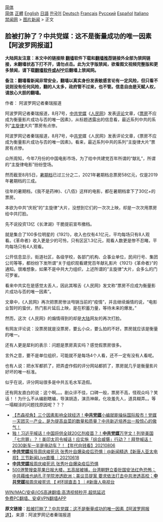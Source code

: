  <!-- 面包屑导航 --> <div class="breadcrumb"><!-- GTranslate: https://gtranslate.io/ -->  <div class="switcher notranslate">  <div class="selected">  <a href="#" onclick="return false;"> 简体</a>  </div>  <div class="option">  <a href="https://www.bannedbook.org" onclick="doGTranslate('zh-CN|zh-CN');jQuery('div.switcher div.selected a').html(jQuery(this).html());return false;" title="简体中文" class="nturl selected"> 简体</a>  <a href="https://www.bannedbook.org/zh-tw/" onclick="doGTranslate('zh-CN|zh-TW');jQuery('div.switcher div.selected a').html(jQuery(this).html());return false;" title="繁體中文" class="nturl"> 正體</a>  <a href="https://www.bannedbook.org/en/" onclick="doGTranslate('zh-CN|en');jQuery('div.switcher div.selected a').html(jQuery(this).html());return false;" title="English" class="nturl"> English</a>  <a href="https://www.bannedbook.org/ja/" onclick="doGTranslate('zh-CN|ja');jQuery('div.switcher div.selected a').html(jQuery(this).html());return false;" title="日本語" class="nturl"> 日語</a>  <a href="https://www.bannedbook.org/ko/" onclick="doGTranslate('zh-CN|ko');jQuery('div.switcher div.selected a').html(jQuery(this).html());return false;" title="한국어" class="nturl"> 한국어</a>  <a href="https://www.bannedbook.org/de/" onclick="doGTranslate('zh-CN|de');jQuery('div.switcher div.selected a').html(jQuery(this).html());return false;" title="Deutsch" class="nturl"> Deutsch</a>  <a href="https://www.bannedbook.org/fr/" onclick="doGTranslate('zh-CN|fr');jQuery('div.switcher div.selected a').html(jQuery(this).html());return false;" title="Français" class="nturl"> Français</a>  <a href="https://www.bannedbook.org/ru/" onclick="doGTranslate('zh-CN|ru');jQuery('div.switcher div.selected a').html(jQuery(this).html());return false;" title="Русский" class="nturl"> Русский</a>  <a href="https://www.bannedbook.org/es/" onclick="doGTranslate('zh-CN|es');jQuery('div.switcher div.selected a').html(jQuery(this).html());return false;" title="Español" class="nturl"> Español</a>  <a href="https://www.bannedbook.org/it/" onclick="doGTranslate('zh-CN|it');jQuery('div.switcher div.selected a').html(jQuery(this).html());return false;" title="Italiano" class="nturl"> Italiano</a>  </div>  </div>      <div class='breadcrumb-sub'><!-- Breadcrumb NavXT 6.3.0 --> <a href="https://www.bannedbook.org/" class="home">禁闻网</a> &gt; <a href="https://www.bannedbook.org/bnews/topimagenews/" class="category">图片新闻</a> &gt; 正文</div></div><h2>脸被打肿了？中共党媒：这不是衡量成功的唯一因素【阿波罗网报道】</h2> <p class="notice"><b>大陆网友注意：本文中的链接除 <a href="https://github.com/bannedbook/fanqiang" >翻墙</a>软件下载和<a href="https://github.com/killgcd/justmysocks/blob/master/README.md">翻墙推荐</a>链接外全部为禁网链接，未翻墙状态下打不开，请勿点击。此为文字版禁闻，欲看图文视频完整版和更多禁闻，请下载<a href="https://github.com/bannedbook/fanqiang">翻墙软件或APP</a>后翻墙上禁闻网。</p><p>备注：翻墙看新闻非常安全，翻墙以真实身份发表敏感言论有一定风险，但只看不说则没有任何风险，翻的人太多，政府管不过来，也不管。信息自由是天赋人权，请放心大胆的翻墙。</b></p>  <div class="entry"> <p>作者： 阿波罗网记者秦瑞报道</p> <p id="summary">阿波罗网记者秦瑞报道，8月7号，<a href="https://www.bannedbook.org/bnews/tag/%e4%b8%ad%e5%85%b1/" class="st_tag internal_tag" rel="tag" title="标签 中共 下的日志">中共</a><a href="https://www.bannedbook.org/bnews/tag/%E5%85%9A%E5%AA%92/" class="st_tag internal_tag" rel="tag" title="标签 党媒 下的日志">党媒</a>《<a href="https://www.bannedbook.org/bnews/tag/%e4%ba%ba%e6%b0%91%e7%bd%91/" class="st_tag internal_tag" rel="tag" title="标签 人民网 下的日志">人民网</a>》发表<span class='wp_keywordlink_affiliate'><a href="https://www.bannedbook.org/bnews/comments/" title="新闻评论" target="_blank">评论</a></span>文章，《<a href="https://www.bannedbook.org/bnews/tag/%E7%A5%A8%E6%88%BF/" class="st_tag internal_tag" rel="tag" title="标签 票房 下的日志">票房</a>不应成为衡量影片成功与否的唯一因素》，从标题透露出的信息看，最近系列中共的系列“<a href="https://www.bannedbook.org/bnews/tag/%E4%B8%BB%E6%97%8B%E5%BE%8B/" class="st_tag internal_tag" rel="tag" title="标签 主旋律 下的日志">主旋律</a>大片”票房有点惨。</p> <p>阿波罗网记者秦瑞报道，8月7号，中<a href="https://www.bannedbook.org/bnews/tag/%E5%85%B1%E5%85%9A/" class="st_tag internal_tag" rel="tag" title="标签 共党 下的日志">共党</a>媒《人民网》发表评论文章，《票房不应成为衡量影片成功与否的唯一因素》。看来，最近系列中共的系列“主旋律大片”票房有点惨。</p> <p>众所周知，今年7月份的中国电影市场，为了给中共建党百年所谓的“献礼”，所谓的“主旋律电影”纷纷登场。</p> <p>然而截至8月5日，<a href="https://www.bannedbook.org/bnews/tag/%E6%9A%91%E6%9C%9F%E6%A1%A3/" class="st_tag internal_tag" rel="tag" title="标签 暑期档 下的日志">暑期档</a>已过三分之二，2021年暑期档总票房58亿元，仅是2019年暑期档的三成。</p>  <p>往年的暑期档，《我不是药神》、《八佰》这样的电影，都在暑期档拿下了30亿+的票房。</p> <p>本欲为中共“庆祝”的“主旋律”大片，没想到它们的一次次上映，却是一次次用票房给中共打脸。</p> <p>先不说投资13亿《长津湖》干脆提前宣布撤档。</p> <p>就是集合了100多位明星的《1921》，收入也仅有4.1亿元，平均每场只有8人观看。《革命者》收入更是少的可怜，只有区区1.3亿元，观看人数更是惨不忍睹，平均每场只有4人观看。</p> <p>公开信息显示，街道社区，各级学校，各部门机构、企事业单位，民间行号、集团公司等等，都纷纷下发所谓“关于组织观看建党百年献礼影片《1921》《革命者》”的通知。很难想象，如果不是中共大力组织，上述所谓的“主旋律”大片，会多么的门可罗雀。</p>  <p>看来中共实在是感觉太丢人，因此其喉舌《人民网》发文称“票房不应成为衡量影片成功与否的唯一因素”。</p> <p>文章中，《人民网》再次把票房惨淡甩锅当前的“疫情”，并且继续煽情的说，“电影业暂时的蛰伏，热门影片延后上映，是在积蓄力量，等待未来的爆发。”</p> <p>然而，这次《人民网》的煽情得到的却是<span class='wp_keywordlink_affiliate'><a href="https://www.bannedbook.org/" title="大陆" target="_blank">大陆</a></span>网友的再次打脸。</p> <p>有网友评论说：没票房就是没票房，要幺小众，要么拍的不好。票房就应该是衡量的唯一。</p> <p>还有人更是犀利的表示：问题是票房真实吗？感觉假票房很多。</p>  <p>言外之意，要不是单位组织，可能就不是每场4个人看，还不一定有没有人看呢。</p> <p>也有人说：把水军都抓了，把弄虚作假的评分网站都抓了，票房就几乎是衡量影片好坏的唯一标准。</p> <p>似乎在说，评分网站很多是中共五毛水军造假。</p> <p>还有网友直白的说：这个啊。。。剧众评不佳，口碑一般，票房不高，怪观众吗？笑话！！为什么不从编剧瞎编，导演胡造，演员神飙，化妆羞先人，道具糊弄。。等一塌糊涂的问题找原因呢？？？</p> <ul class='op-related-articles' title='相关阅读'> <li><a href='https://www.bannedbook.org/bnews/comments/20210808/1602461.html' target='_blank'>【杰森视角】三个因素影响全球经济！<b>中共党媒</b>小编就能操纵国际股市！党媒一天团灭一产业，是为提高韭菜的数量和质量？中共新近培养出一股惊心的傲气！</a></li> <li><a href='https://www.bannedbook.org/bnews/taiwannews/20210806/1601573.html' target='_blank'>独！习近平喊话！中国将供全球20亿剂疫苗？！<b>中共党媒</b>万字文！列举美国「七宗罪」？！美印太司令喊话！应实施「综合威慑」行动？！拜登喊话！2030新车一半是电动车？！【年代向钱看】20210806</a></li> <li><a href='https://www.bannedbook.org/bnews/bannedvideo/20210618/1569334.html' target='_blank'><b>中共党媒</b>报导周庆峻死讯 张秀叶自爆染疫后恐惧｜@新闻精选【新唐人亚太电视】三节新闻Live直播 ｜20210618</a></li> <li><a href='https://www.bannedbook.org/bnews/bannedvideo/20210618/1568939.html' target='_blank'><b>中共党媒</b>报周庆峻死讯 张秀叶自爆染疫后恐惧</a></li> <li><a href='https://www.bannedbook.org/bnews/bannedvideo/20210617/1568914.html' target='_blank'>500港警搜查苹果日报大楼，五高层被捕，台湾朝野立委批国安法红色恐怖；中共藉维也纳孔子学院渗透欧洲；美议员提案 要求依法打击中共渗透高校；<b>中共党媒</b>报周庆峻死讯 【 #环球直击 】｜#新唐人电视台</a></li> </ul> <p class="texttj"> <a href="https://github.com/bannedbook/fanqiang/wiki/V2ray%E6%9C%BA%E5%9C%BA" target="_blank">WIN/MAC/安卓/iOS高速翻墙:高清视频秒开,超低延迟</a><br/> <a href="https://github.com/bannedbook/fanqiang/wiki/%E7%A6%81%E9%97%BB%E7%BD%91%E5%AE%89%E5%8D%93%E7%BF%BB%E5%A2%99%E6%96%B0%E9%97%BBAPP" target="_blank">免费PC翻墙、安卓VPN翻墙APP</a></p> <p> <b>原文链接</b>：<a class="src_link" href="https://www.aboluowang.com/2021/0808/1630122.html" target="_blank">脸被打肿了？中共党媒：这不是衡量成功的唯一因素【阿波罗网报道】</a>，来源：阿波罗网记者秦瑞报道 </p><a name='sharetosocial'></a>  <div style="margin-bottom:5px;padding-bottom:5px;clear:both"> <div id="archive-pix-1" class="banner-ads"> <!-- AuctionX Display platform tag START --> <div id="26318x728x90x621x_ADSLOT2" clicktrack="%%CLICK_URL_ESC%%"></div> <!-- AuctionX Display platform tag END --> </div> <div id="archive-pix-2" class="banner-ads"> <!-- AuctionX Display platform tag START --> <div id="26315x300x250x621x_ADSLOT2" clicktrack="%%CLICK_URL_ESC%%"></div> <!-- AuctionX Display platform tag END --> </div> </div>  <div id="archive-pix-1" class="banner-ads"> <!-- AuctionX Display platform tag START --> <div id="26318x728x90x621x_ADSLOT3" clicktrack="%%CLICK_URL_ESC%%"></div> <!-- AuctionX Display platform tag END --> </div> </div><!--END ENTRY--> 